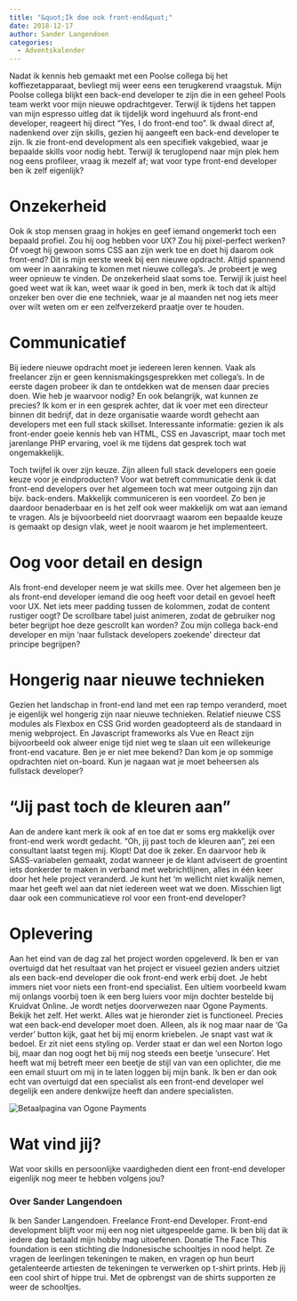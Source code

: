 ```yaml
---
title: "&quot;Ik doe ook front-end&quot;"
date: 2018-12-17
author: Sander Langendoen
categories: 
  - Adventskalender
---
```

Nadat ik kennis heb gemaakt met een Poolse collega bij het koffiezetapparaat, bevliegt mij weer eens een terugkerend vraagstuk. Mijn Poolse collega blijkt een back-end developer te zijn die in een geheel Pools team werkt voor mijn nieuwe opdrachtgever. Terwijl ik tijdens het tappen van mijn espresso uitleg dat ik tijdelijk word ingehuurd als front-end developer, reageert hij direct “Yes, I do front-end too”. Ik dwaal direct af, nadenkend over zijn skills, gezien hij aangeeft een back-end developer te zijn. Ik zie front-end development als een specifiek vakgebied, waar je bepaalde skills voor nodig hebt. Terwijl ik teruglopend naar mijn plek hem nog eens profileer, vraag ik mezelf af; wat voor type front-end developer ben ik zelf eigenlijk?

# Onzekerheid

Ook ik stop mensen graag in hokjes en geef iemand ongemerkt toch een bepaald profiel. Zou hij oog hebben voor UX? Zou hij pixel-perfect werken? Of voegt hij gewoon soms CSS aan zijn werk toe en doet hij daarom ook front-end? Dit is mijn eerste week bij een nieuwe opdracht. Altijd spannend om weer in aanraking te komen met nieuwe collega’s. Je probeert je weg weer opnieuw te vinden. De onzekerheid slaat soms toe. Terwijl ik juist heel goed weet wat ik kan, weet waar ik goed in ben, merk ik toch dat ik altijd onzeker ben over die ene techniek, waar je al maanden net nog iets meer over wilt weten om er een zelfverzekerd praatje over te houden.

# Communicatief

Bij iedere nieuwe opdracht moet je iedereen leren kennen. Vaak als freelancer zijn er geen kennismakingsgesprekken met collega’s. In de eerste dagen probeer ik dan te ontdekken wat de mensen daar precies doen. Wie heb je waarvoor nodig? En ook belangrijk, wat kunnen ze precies? Ik kom er in een gesprek achter, dat ik voer met een directeur binnen dit bedrijf, dat in deze organisatie waarde wordt gehecht aan developers met een full stack skillset. Interessante informatie: gezien ik als front-ender goeie kennis heb van HTML, CSS en Javascript, maar toch met jarenlange PHP ervaring, voel ik me tijdens dat gesprek toch wat ongemakkelijk.

Toch twijfel ik over zijn keuze. Zijn alleen full stack developers een goeie keuze voor je eindproducten? Voor wat betreft communicatie denk ik dat front-end developers over het algemeen toch wat meer outgoing zijn dan bijv. back-enders. Makkelijk communiceren is een voordeel. Zo ben je daardoor benaderbaar en is het zelf ook weer makkelijk om wat aan iemand te vragen. Als je bijvoorbeeld niet doorvraagt waarom een bepaalde keuze is gemaakt op design vlak, weet je nooit waarom je het implementeert.

# Oog voor detail en design

Als front-end developer neem je wat skills mee. Over het algemeen ben je als front-end developer iemand die oog heeft voor detail en gevoel heeft voor UX. Net iets meer padding tussen de kolommen, zodat de content rustiger oogt? De scrollbare tabel juist animeren, zodat de gebruiker nog beter begrijpt hoe deze gescrollt kan worden? Zou mijn collega back-end developer en mijn ‘naar fullstack developers zoekende’ directeur dat principe begrijpen?

# Hongerig naar nieuwe technieken

Gezien het landschap in front-end land met een rap tempo veranderd, moet je eigenlijk wel hongerig zijn naar nieuwe technieken. Relatief nieuwe CSS modules als Flexbox en CSS Grid worden geadopteerd als de standaard in menig webproject. En Javascript frameworks als Vue en React zijn bijvoorbeeld ook alweer enige tijd niet weg te slaan uit een willekeurige front-end vacature. Ben je er niet mee bekend? Dan kom je op sommige opdrachten niet on-board. Kun je nagaan wat je moet beheersen als fullstack developer?

# “Jij past toch de kleuren aan”

Aan de andere kant merk ik ook af en toe dat er soms erg makkelijk over front-end werk wordt gedacht. “Oh, jij past toch de kleuren aan”, zei een consultant laatst tegen mij. Klopt! Dat doe ik zeker. En daarvoor heb ik SASS-variabelen gemaakt, zodat wanneer je de klant adviseert de groentint iets donkerder te maken in verband met webrichtlijnen, alles in één keer door het hele project veranderd. Je kunt het ‘m wellicht niet kwalijk nemen, maar het geeft wel aan dat niet iedereen weet wat we doen. Misschien ligt daar ook een communicatieve rol voor een front-end developer?

# Oplevering

Aan het eind van de dag zal het project worden opgeleverd. Ik ben er van overtuigd dat het resultaat van het project er visueel gezien anders uitziet als een back-end developer die ook front-end werk erbij doet. Je hebt immers niet voor niets een front-end specialist. Een ultiem voorbeeld kwam mij onlangs voorbij toen ik een berg luiers voor mijn dochter bestelde bij Kruidvat Online. Je wordt netjes doorverwezen naar Ogone Payments. Bekijk het zelf. Het werkt. Alles wat je hieronder ziet is functioneel. Precies wat een back-end developer moet doen. Alleen, als ik nog maar naar de ‘Ga verder’ button kijk, gaat het bij mij enorm kriebelen. Je snapt vast wat ik bedoel. Er zit niet eens styling op. Verder staat er dan wel een Norton logo bij, maar dan nog oogt het bij mij nog steeds een beetje ‘unsecure’. Het heeft wat mij betreft meer een beetje de stijl van van een oplichter, die me een email stuurt om mij in te laten loggen bij mijn bank. Ik ben er dan ook echt van overtuigd dat een specialist als een front-end developer wel degelijk een andere denkwijze heeft dan andere specialisten.

![Betaalpagina van Ogone Payments](https://fronteers.nl/_img/adventskalender/ogone-payments.png)

# Wat vind jij?

Wat voor skills en persoonlijke vaardigheden dient een front-end developer eigenlijk nog meer te hebben volgens jou?

### Over Sander Langendoen
<!-- <img src="/archief/_img/adventskalender/sanderlangendoen.jpg" alt="Foto van Sander Langendoen" class="floating-portrait"> -->
Ik ben Sander Langendoen. Freelance Front-end Developer. Front-end development blijft voor mij een nog niet uitgespeelde game. Ik ben blij dat ik iedere dag betaald mijn hobby mag uitoefenen.
Donatie
The Face This foundation is een stichting die Indonesische schooltjes in nood helpt. Ze vragen de leerlingen tekeningen te maken, en vragen op hun beurt getalenteerde artiesten de tekeningen te verwerken op t-shirt prints. Heb jij een cool shirt of hippe trui. Met de opbrengst van de shirts supporten ze weer de schooltjes.
